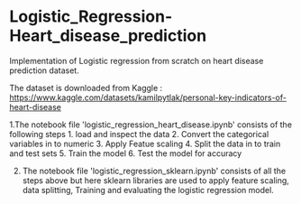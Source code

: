# Logistic_Regression-Heart_disease_prediction
Implementation of Logistic regression from scratch on heart disease prediction dataset.

The dataset is downloaded from Kaggle : https://www.kaggle.com/datasets/kamilpytlak/personal-key-indicators-of-heart-disease

1.The notebook file 'logistic_regression_heart_disease.ipynb' consists of the following steps
    1. load and inspect the data
    2. Convert the categorical variables in to numeric
    3. Apply Featue scaling 
    4. Split the data in to train and test sets
    5. Train the model
    6. Test the model for accuracy

2. The notebook file 'logistic_regression_sklearn.ipynb' consists of all the steps above but here sklearn libraries are used to apply feature scaling, data  splitting, Training and evaluating the logistic regression model. 
